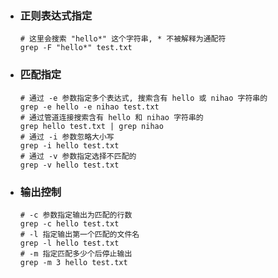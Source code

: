 - ### 正则表达式指定

  ```shell
  # 这里会搜索 "hello*" 这个字符串, * 不被解释为通配符
  grep -F "hello*" test.txt
  ```

  

- ### 匹配指定

  ```shell
  # 通过 -e 参数指定多个表达式, 搜索含有 hello 或 nihao 字符串的
  grep -e hello -e nihao test.txt
  # 通过管道连接搜索含有 hello 和 nihao 字符串的
  grep hello test.txt | grep nihao
  # 通过 -i 参数忽略大小写
  grep -i hello test.txt
  # 通过 -v 参数指定选择不匹配的
  grep -v hello test.txt
  ```

- ### 输出控制

  ```shell
  # -c 参数指定输出为匹配的行数
  grep -c hello test.txt
  # -l 指定输出第一个匹配的文件名
  grep -l hello test.txt
  # -m 指定匹配多少个后停止输出
  grep -m 3 hello test.txt
  ```

  